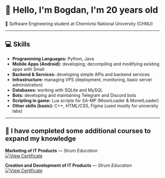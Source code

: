 # 👋 Hello, I'm Bogdan, I'm 20 years old
🏫 Software Engineering student at Chernivtsi National University (CHNU)

---

## 💻 Skills

- **Programming Languages:** Python, Java
- **Mobile Apps (Android):** developing; decompiling and modifying existing apps with Smali
- **Backend & Services:** developing simple APIs and backend services  
- **Infrastructure:** managing VPS (deployment, monitoring, basic server administration)
- **Databases:** working with SQLite and MySQL
- **Bots:** developing and maintaining Telegram and Discord bots
- **Scripting in game:** Lua scripts for SA-MP (MoonLoader & MonetLoader)
- **Other skills (basic):** C++, HTML/CSS, Figma (used mostly for university labs)

---

## 📜 I have completed some additional courses to expand my knowledge

**Marketing of IT Products** — *Strum Education*  
[![View Certificate](https://img.shields.io/badge/View%20Certificate-PDF-blue?logo=adobeacrobatreader&style=for-the-badge)](https://github.com/MTGMODS/MTGMODS/blob/main/Marketing%20of%20IT%20Products.pdf)

**Creation and Development of IT Products** — *Strum Education*  
[![View Certificate](https://img.shields.io/badge/View%20Certificate-PDF-blue?logo=adobeacrobatreader&style=for-the-badge)](https://github.com/MTGMODS/MTGMODS/blob/main/Creation%20and%20Development%20of%20IT%20Products.pdf)
